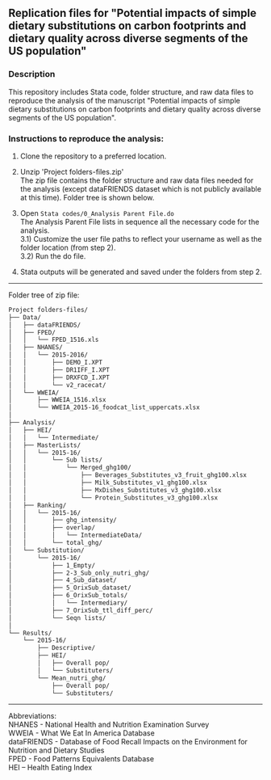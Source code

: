 ## Replication files for "Potential impacts of simple dietary substitutions on carbon footprints and dietary quality across diverse segments of the US population"

### Description
This repository includes Stata code, folder structure, and raw data files to reproduce the analysis of the manuscript "Potential impacts of simple dietary substitutions on carbon footprints and dietary quality across diverse segments of the US population".


### Instructions to reproduce the analysis:

1) Clone the repository to a preferred location.

2) Unzip 'Project folders-files.zip'  
The zip file contains the folder structure and raw data files needed for the analysis (except dataFRIENDS dataset which is not publicly available at this time). Folder tree is shown below.

3) Open `Stata codes/0_Analysis Parent File.do`  
The Analysis Parent File lists in sequence all the necessary code for the analysis.  
3.1) Customize the user file paths to reflect your username as well as the folder location (from step 2).  
3.2) Run the do file.

4) Stata outputs will be generated and saved under the folders from step 2.  

*****

Folder tree of zip file:
```bash
Project folders-files/
├── Data/
│   ├── dataFRIENDS/
│   ├── FPED/
│   │   └── FPED_1516.xls
│   ├── NHANES/
│   │   └── 2015-2016/
│   │       ├── DEMO_I.XPT
│   │       ├── DR1IFF_I.XPT
│   │       ├── DRXFCD_I.XPT
│   │       └── v2_racecat/
│   └── WWEIA/
│       ├── WWEIA_1516.xlsx
│       └── WWEIA_2015-16_foodcat_list_uppercats.xlsx
│
├── Analysis/
│   ├── HEI/
│   │   └── Intermediate/
│   ├── MasterLists/
│   │   └── 2015-16/
│   │       └── Sub lists/
│   │           └── Merged_ghg100/
│   │               ├── Beverages_Substitutes_v3_fruit_ghg100.xlsx
│   │               ├── Milk_Substitutes_v1_ghg100.xlsx
│   │               ├── MxDishes_Substitutes_v3_ghg100.xlsx
│   │               └── Protein_Substitutes_v3_ghg100.xlsx
│   ├── Ranking/
│   │   └── 2015-16/
│   │       ├── ghg_intensity/
│   │       ├── overlap/
│   │       │   └── IntermediateData/
│   │       └── total_ghg/
│   └── Substitution/
│       └── 2015-16/
│           ├── 1_Empty/
│           ├── 2-3_Sub_only_nutri_ghg/
│           ├── 4_Sub_dataset/
│           ├── 5_OrixSub_dataset/
│           ├── 6_OrixSub_totals/
│           │   └── Intermediary/
│           ├── 7_OrixSub_ttl_diff_perc/
│           └── Seqn lists/
│
└── Results/
    └── 2015-16/
        ├── Descriptive/
        ├── HEI/
        │   ├── Overall pop/
        │   └── Substituters/
        └── Mean_nutri_ghg/
            ├── Overall pop/
            └── Substituters/

```
*****

Abbreviations:  
NHANES - National Health and Nutrition Examination Survey  
WWEIA - What We Eat In America Database  
dataFRIENDS - Database of Food Recall Impacts on the Environment for Nutrition and Dietary Studies  
FPED - Food Patterns Equivalents Database  
HEI – Health Eating Index  

